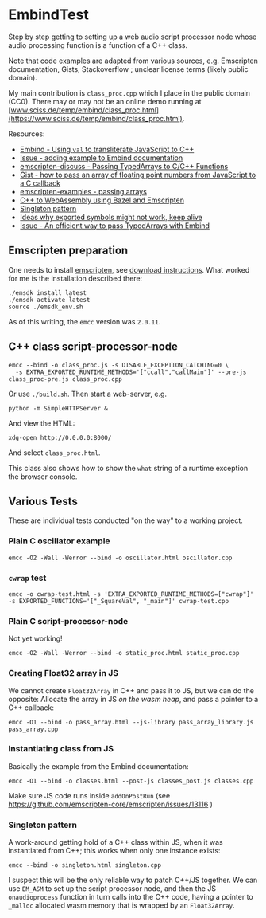 # EmbindTest

Step by step getting to setting up a web audio script processor node whose audio processing function is a function of a C++ class.

Note that code examples are adapted from various sources, e.g. Emscripten documentation, Gists, Stackoverflow ; unclear license terms
(likely public domain).

My main contribution is `class_proc.cpp` which I place in the public domain (CC0). There may or may not be an online demo running at
[www.sciss.de/temp/embind/class_proc.html](https://www.sciss.de/temp/embind/class_proc.html).

Resources:

- [Embind - Using `val` to transliterate JavaScript to C++](https://emscripten.org/docs/porting/connecting_cpp_and_javascript/embind.html#using-val-to-transliterate-javascript-to-c)
- [Issue - adding example to Embind documentation](https://github.com/emscripten-core/emscripten/issues/5082)
- [emscripten-discuss - Passing TypedArrays to C/C++ Functions](https://groups.google.com/g/emscripten-discuss/c/CMfYljLWMvY)
- [Gist - how to pass an array of floating point numbers from JavaScript to a C callback](https://gist.github.com/aknuds1/533f7b228aa46e9ee4c8)
- [emscripten-examples - passing arrays](https://github.com/Planeshifter/emscripten-examples/tree/master/01_PassingArrays)
- [C++ to WebAssembly using Bazel and Emscripten](https://hackernoon.com/c-to-webassembly-using-bazel-and-emscripten-4him3ymc)
- [Singleton pattern](https://groups.google.com/g/emscripten-discuss/c/MimQol7peuQ)
- [Ideas why exported symbols might not work, keep alive](https://groups.google.com/g/emscripten-discuss/c/Wkq0lDi76eg)
- [Issue - An efficient way to pass TypedArrays with Embind](https://github.com/emscripten-core/emscripten/issues/5519)

## Emscripten preparation

One needs to install [emscripten](https://emscripten.org), see [download instructions](https://emscripten.org/docs/getting_started/downloads.html).
What worked for me is the installation described there:

    ./emsdk install latest
    ./emsdk activate latest
    source ./emsdk_env.sh

As of this writing, the `emcc` version was `2.0.11`.

## C++ class script-processor-node

    emcc --bind -o class_proc.js -s DISABLE_EXCEPTION_CATCHING=0 \
      -s EXTRA_EXPORTED_RUNTIME_METHODS='["ccall","callMain"]' --pre-js class_proc-pre.js class_proc.cpp

Or use `./build.sh`. Then start a web-server, e.g.

    python -m SimpleHTTPServer &

And view the HTML:

    xdg-open http://0.0.0.0:8000/

And select `class_proc.html`.

This class also shows how to show the `what` string of a runtime exception the browser console.

## Various Tests

These are individual tests conducted "on the way" to a working project.

### Plain C oscillator example

    emcc -O2 -Wall -Werror --bind -o oscillator.html oscillator.cpp

### `cwrap` test

    emcc -o cwrap-test.html -s 'EXTRA_EXPORTED_RUNTIME_METHODS=["cwrap"]' -s EXPORTED_FUNCTIONS='["_SquareVal", "_main"]' cwrap-test.cpp

### Plain C script-processor-node

Not yet working!

    emcc -O2 -Wall -Werror --bind -o static_proc.html static_proc.cpp

### Creating Float32 array in JS

We cannot create `Float32Array` in C++ and pass it to JS, but we can do the opposite: Allocate the array
in JS _on the wasm heap_, and pass a pointer to a C++ callback:

    emcc -O1 --bind -o pass_array.html --js-library pass_array_library.js pass_array.cpp

### Instantiating class from JS

Basically the example from the Embind documentation:

    emcc -O1 --bind -o classes.html --post-js classes_post.js classes.cpp

Make sure JS code runs inside `addOnPostRun` (see https://github.com/emscripten-core/emscripten/issues/13116 )

### Singleton pattern

A work-around getting hold of a C++ class within JS, when it was instantiated from C++; this works when only one instance exists:

    emcc --bind -o singleton.html singleton.cpp

I suspect this will be the only reliable way to patch C++/JS together. We can use `EM_ASM` to set up the script processor node, and then the JS `onaudioprocess` function
in turn calls into the C++ code, having a pointer to `_malloc` allocated wasm memory that is wrapped by an `Float32Array`.
